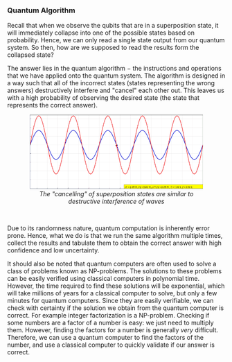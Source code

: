 <!---->

### Quantum Algorithm
Recall that when we observe the qubits that are in a superposition state, it will immediately collapse into one of the possible states based on probability. Hence, we can only read a single state output from our quantum system. So then, how are we supposed to read the results form the collapsed state? 

The answer lies in the quantum algorithm $-$​ the instructions and operations that we have applied onto the quantum system. The algorithm is designed in a way such that all of the incorrect states (states representing the wrong answers) destructively interfere and "cancel" each other out. This leaves us with a high probability of observing the desired state (the state that represents the correct answer). 

<figure align="center">
<img src="../assets/destructive_interference.gif" alt="drawing" width="400" />
<figcaption><i>The "cancelling" of superposition states are similar to destructive interference of waves</i></figcaption>
</figure>

<br />

Due to its randomness nature, quantum computation is inherently error prone. Hence, what we do is that we run the same algorithm multiple times, collect the results and tabulate them to obtain the correct answer with high confidence and low uncertainty. 

It should also be noted that quantum computers are often used to solve a class of problems known as NP-problems. The solutions to these problems can be easily verified using classical computers in polynomial time. However, the time required to find these solutions will be exponential, which will take millions of years for a classical computer to solve, but only a few minutes for quantum computers. Since they are easily verifiable, we can check with certainty if the solution we obtain from the quantum computer is correct. For example integer factorization is a NP-problem. Checking if some numbers are a factor of a number is easy: we just need to multiply them. However, finding the factors for a number is generally *very* difficult. Therefore, we can use a quantum computer to find the factors of the number, and use a classical computer to quickly validate if our answer is correct.